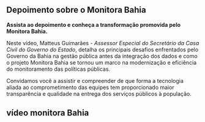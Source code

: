 ## Depoimento sobre o Monitora Bahia

**Assista ao depoimento e conheça a transformação promovida pelo Monitora Bahia.**

Neste vídeo, Matteus Guimarães - _Assessor Especial do Secretário da Casa Civil do Governo do Estado_, detalha os principais desafios enfrentados pelo Governo da Bahia na gestão pública antes da integração dos dados e como o projeto Monitora Bahia se tornou um marco na modernização e eficiência do monitoramento das políticas públicas.

Convidamos você a assistir e compreender de que forma a tecnologia aliada ao comprometimento das equipes tem proporcionado maior transparência e qualidade na entrega dos serviços públicos à população.

## vídeo monitora Bahia
